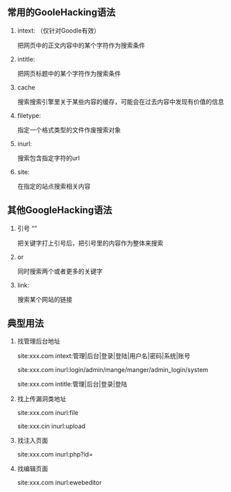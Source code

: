 ## 常用的GooleHacking语法

1. intext: （仅针对Goodle有效）

   把网页中的正文内容中的某个字符作为搜索条件

2. intitle: 

   把网页标题中的某个字符作为搜索条件

3. cache

   搜索搜索引擎里关于某些内容的缓存，可能会在过去内容中发现有价值的信息

4. filetype:

   指定一个格式类型的文件作废搜索对象

5. inurl:

      搜索包含指定字符的url
      
6. site:

      在指定的站点搜索相关内容

## 其他GoogleHacking语法

1. 引号 “”

   把关键字打上引号后，把引号里的内容作为整体来搜索

2. or

   同时搜索两个或者更多的关键字

3. link:

   搜索某个网站的链接

## 典型用法

1. 找管理后台地址

   site:xxx.com intext:管理|后台|登录|登陆|用户名|密码|系统|账号

   site:xxx.com inurl:login/admin/mange/manger/admin_login/system

   site:xxx.com intitle:管理|后台|登录|登陆

2. 找上传漏洞类地址

   site:xxx.com inurl:file

   site:xxx.cin inurl:upload

3. 找注入页面

   site:xxx.com inurl:php?id=

4. 找编辑页面

   site:xxx.com inurl:ewebeditor


   